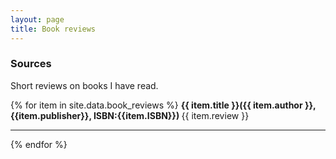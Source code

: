 ```yaml
---
layout: page
title: Book reviews
---
```


### Sources

Short reviews on books I have read.


{% for item in site.data.book_reviews %}
    <strong>{{ item.title }}({{ item.author }}, {{item.publisher}}, ISBN:{{item.ISBN}}) </strong>
    {{ item.review }}
    <hr>
{% endfor %}
